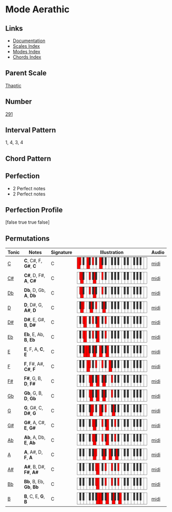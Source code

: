 # Mode Aerathic

## Links

- [Documentation](README.md)
- [Scales Index](Scales.md)
- [Modes Index](Modes.md)
- [Chords Index](Chords.md)

## Parent Scale

[Thaptic](ScaleThaptic.md)

## Number

[291](https://ianring.com/musictheory/scales/291)

## Interval Pattern

1, 4, 3, 4

## Chord Pattern



## Perfection

- 2 Perfect notes
- 2 Perfect notes

## Perfection Profile

[false true true false]

## Permutations

| Tonic | Notes | Signature | Illustration | Audio |
|-------|-------|-----------|--------------|-------|
| [C](ModeCNaturalAerathic.md) | **C**, C#, F, **G#**, **C** | C | ![CNaturalAerathic](ModeCNaturalAerathic.png) | [midi](https://github.com/edipermadi/music/blob/main/docs/ModeCNaturalAerathic.mid?raw=true) |
| [C#](ModeCSharpAerathic.md) | **C#**, D, F#, **A**, **C#** | C | ![CSharpAerathic](ModeCSharpAerathic.png) | [midi](https://github.com/edipermadi/music/blob/main/docs/ModeCSharpAerathic.mid?raw=true) |
| [Db](ModeDFlatAerathic.md) | **Db**, D, Gb, **A**, **Db** | C | ![DFlatAerathic](ModeDFlatAerathic.png) | [midi](https://github.com/edipermadi/music/blob/main/docs/ModeDFlatAerathic.mid?raw=true) |
| [D](ModeDNaturalAerathic.md) | **D**, D#, G, **A#**, **D** | C | ![DNaturalAerathic](ModeDNaturalAerathic.png) | [midi](https://github.com/edipermadi/music/blob/main/docs/ModeDNaturalAerathic.mid?raw=true) |
| [D#](ModeDSharpAerathic.md) | **D#**, E, G#, **B**, **D#** | C | ![DSharpAerathic](ModeDSharpAerathic.png) | [midi](https://github.com/edipermadi/music/blob/main/docs/ModeDSharpAerathic.mid?raw=true) |
| [Eb](ModeEFlatAerathic.md) | **Eb**, E, Ab, **B**, **Eb** | C | ![EFlatAerathic](ModeEFlatAerathic.png) | [midi](https://github.com/edipermadi/music/blob/main/docs/ModeEFlatAerathic.mid?raw=true) |
| [E](ModeENaturalAerathic.md) | **E**, F, A, **C**, **E** | C | ![ENaturalAerathic](ModeENaturalAerathic.png) | [midi](https://github.com/edipermadi/music/blob/main/docs/ModeENaturalAerathic.mid?raw=true) |
| [F](ModeFNaturalAerathic.md) | **F**, F#, A#, **C#**, **F** | C | ![FNaturalAerathic](ModeFNaturalAerathic.png) | [midi](https://github.com/edipermadi/music/blob/main/docs/ModeFNaturalAerathic.mid?raw=true) |
| [F#](ModeFSharpAerathic.md) | **F#**, G, B, **D**, **F#** | C | ![FSharpAerathic](ModeFSharpAerathic.png) | [midi](https://github.com/edipermadi/music/blob/main/docs/ModeFSharpAerathic.mid?raw=true) |
| [Gb](ModeGFlatAerathic.md) | **Gb**, G, B, **D**, **Gb** | C | ![GFlatAerathic](ModeGFlatAerathic.png) | [midi](https://github.com/edipermadi/music/blob/main/docs/ModeGFlatAerathic.mid?raw=true) |
| [G](ModeGNaturalAerathic.md) | **G**, G#, C, **D#**, **G** | C | ![GNaturalAerathic](ModeGNaturalAerathic.png) | [midi](https://github.com/edipermadi/music/blob/main/docs/ModeGNaturalAerathic.mid?raw=true) |
| [G#](ModeGSharpAerathic.md) | **G#**, A, C#, **E**, **G#** | C | ![GSharpAerathic](ModeGSharpAerathic.png) | [midi](https://github.com/edipermadi/music/blob/main/docs/ModeGSharpAerathic.mid?raw=true) |
| [Ab](ModeAFlatAerathic.md) | **Ab**, A, Db, **E**, **Ab** | C | ![AFlatAerathic](ModeAFlatAerathic.png) | [midi](https://github.com/edipermadi/music/blob/main/docs/ModeAFlatAerathic.mid?raw=true) |
| [A](ModeANaturalAerathic.md) | **A**, A#, D, **F**, **A** | C | ![ANaturalAerathic](ModeANaturalAerathic.png) | [midi](https://github.com/edipermadi/music/blob/main/docs/ModeANaturalAerathic.mid?raw=true) |
| [A#](ModeASharpAerathic.md) | **A#**, B, D#, **F#**, **A#** | C | ![ASharpAerathic](ModeASharpAerathic.png) | [midi](https://github.com/edipermadi/music/blob/main/docs/ModeASharpAerathic.mid?raw=true) |
| [Bb](ModeBFlatAerathic.md) | **Bb**, B, Eb, **Gb**, **Bb** | C | ![BFlatAerathic](ModeBFlatAerathic.png) | [midi](https://github.com/edipermadi/music/blob/main/docs/ModeBFlatAerathic.mid?raw=true) |
| [B](ModeBNaturalAerathic.md) | **B**, C, E, **G**, **B** | C | ![BNaturalAerathic](ModeBNaturalAerathic.png) | [midi](https://github.com/edipermadi/music/blob/main/docs/ModeBNaturalAerathic.mid?raw=true) |
